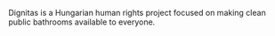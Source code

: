 Dignitas is a Hungarian human rights project focused on making clean public bathrooms available to everyone.
